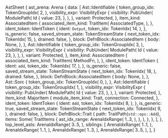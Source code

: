 AstSheet {
    ast_arena: Arena {
        data: [
            Ast::Identifiable {
                token_group_idx: TokenGroupIdx(
                    2,
                ),
                visibility_expr: VisibilityExpr {
                    visibility: PubUnder(
                        ModulePath(
                            Id {
                                value: 23,
                            },
                        ),
                    ),
                    variant: Protected,
                },
                item_kind: AssociatedItem {
                    associated_item_kind: TraitItem(
                        AssociatedType,
                    ),
                },
                ident_token: IdentToken {
                    ident: `Output`,
                    token_idx: TokenIdx(
                        14,
                    ),
                },
                is_generic: false,
                saved_stream_state: TokenStreamState {
                    next_token_idx: TokenIdx(
                        15,
                    ),
                    drained: false,
                },
                block: DefnBlock::AssociatedItem {
                    body: None,
                },
            },
            Ast::Identifiable {
                token_group_idx: TokenGroupIdx(
                    3,
                ),
                visibility_expr: VisibilityExpr {
                    visibility: PubUnder(
                        ModulePath(
                            Id {
                                value: 23,
                            },
                        ),
                    ),
                    variant: Protected,
                },
                item_kind: AssociatedItem {
                    associated_item_kind: TraitItem(
                        MethodFn,
                    ),
                },
                ident_token: IdentToken {
                    ident: `add`,
                    token_idx: TokenIdx(
                        17,
                    ),
                },
                is_generic: false,
                saved_stream_state: TokenStreamState {
                    next_token_idx: TokenIdx(
                        18,
                    ),
                    drained: false,
                },
                block: DefnBlock::AssociatedItem {
                    body: None,
                },
            },
            Ast::Sorc {
                token_group_idx: TokenGroupIdx(
                    0,
                ),
            },
            Ast::Identifiable {
                token_group_idx: TokenGroupIdx(
                    1,
                ),
                visibility_expr: VisibilityExpr {
                    visibility: PubUnder(
                        ModulePath(
                            Id {
                                value: 23,
                            },
                        ),
                    ),
                    variant: Protected,
                },
                item_kind: MajorItem {
                    module_item_kind: Trait,
                    connection: Connected,
                },
                ident_token: IdentToken {
                    ident: `Add`,
                    token_idx: TokenIdx(
                        8,
                    ),
                },
                is_generic: true,
                saved_stream_state: TokenStreamState {
                    next_token_idx: TokenIdx(
                        9,
                    ),
                    drained: false,
                },
                block: DefnBlock::Trait {
                    path: TraitPath(`std::ops::Add`),
                    items: Some(
                        TraitItems {
                            ast_idx_range: ArenaIdxRange(
                                1..3,
                            ),
                        },
                    ),
                },
            },
        ],
    },
    top_level_asts: ArenaIdxRange(
        3..5,
    ),
    siblings: [
        ArenaIdxRange(
            1..1,
        ),
        ArenaIdxRange(
            1..1,
        ),
        ArenaIdxRange(
            1..3,
        ),
        ArenaIdxRange(
            3..5,
        ),
    ],
}